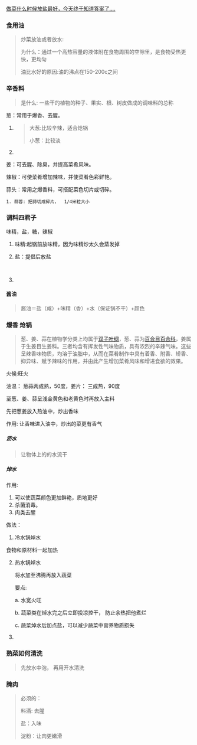 [做菜什么时候放盐最好，今天终于知道答案了....](http://www.sohu.com/a/41493739_128389)



###  食用油

> 炒菜放油或者放水:
>
> 为什么：通过一个高热容量的液体附在食物周围的空隙里，是食物受热更快，更均匀
>
> 油比水好的原因:油的沸点在150-200c之间

### 辛香料

> 是什么: 一些干的植物的种子、果实、根、树皮做成的调味料的总称

葱：常用于爆香、去腥。

1. > 大葱:比较辛辣，适合炝锅
   >
   > 小葱：比较淡

2. ​

姜：可去腥、除臭，并提高菜肴风味。

辣椒：可使菜肴增加辣味，并使菜肴色彩鲜艳。

蒜头：常用之爆香料，可搭配菜色切片或切碎。

	1. 蒜蓉: 把蒜切成碎片，	1/4米粒大小

### 调料四君子

味精，盐，糖，辣椒

1. 味精:起锅前放味精，因为味精炒太久会蒸发掉

2. 盐：提倡后放盐

   ​

3. ​


#### 酱油

> 酱油＝盐（咸）+味精（香）+水（保证锅不干）+颜色





### 爆香 炝锅

> 葱、姜、蒜在植物学分类上均属于[双子叶纲](http://jump2.bdimg.com/safecheck/index?url=rN3wPs8te/pL4AOY0zAwhz3wi8AXlR5gsMEbyYdIw61/aUZ8rkpm2Vs/amSdaUC+RZtl5BPmgAy3pfKJtUWCTh9ssyDK1SDlnhDg47fRGLxIC1WNLHU2MljwrjhG0RrI4o89+QWx9hJOixMZJ2kBoXv+YQYhjmNO9Jme00BmmLXTSC8jbDCQkGcMae/d5x7vTaTOzz9/tV7Y02nw/q3fLnY9qHh6BM0y)，葱、蒜为[百合目](http://jump2.bdimg.com/safecheck/index?url=rN3wPs8te/pL4AOY0zAwhz3wi8AXlR5gsMEbyYdIw62ZqSRI+pbFtkxWQ/rllEkkImOuUl9obIdesUqvhcRz+hXSuwz9b96EragWmZ1jer1XQuxoOXhQsWpZEs6YfcOP/17qI8ogDvAj8DRvSC+bZARCnhrY+aHj/uuYUkUteSj09HGj2BgJgNe/dvg8CKVkULmpL/qVnjR5z8Bn4gXBxDA8Zu4mdgY0)[百合科](http://jump2.bdimg.com/safecheck/index?url=rN3wPs8te/pL4AOY0zAwhz3wi8AXlR5gsMEbyYdIw62ZqSRI+pbFttyRMZbhCPlvImOuUl9obIdesUqvhcRz+hXSuwz9b96EragWmZ1jer1XQuxoOXhQsWpZEs6YfcOP/17qI8ogDvAj8DRvSC+bZARCnhrY+aHj/uuYUkUteSj09HGj2BgJgNe/dvg8CKVkULmpL/qVnjR5z8Bn4gXBxDA8Zu4mdgY0)，姜属于生姜目生姜科。三者均含有挥发性气味物质，具有浓烈的辛辣气味。这些呈辣香味物质，均溶于油脂中，从而在菜肴制作中具有着香、附香、矫香、抑异味、赋予辣味的作用，并由此产生增加菜肴风味和增进食欲的效果。 

火候:旺火

油温： 葱蒜两成熟，50度，姜片： 三成热，90度

至葱、姜、蒜呈浅金黄色和老黄色时再放入主料

先把葱姜放入热油中，炒出香味

作用: 让香味进入油中，炒出的菜更有香气











##### 沥水

> 让物体上的的水流干

##### 焯水

作用:

1. 可以使蔬菜颜色更加鲜艳，质地更好
2. 杀菌消毒。
3. 肉类去腥



做法：

1.  冷水锅焯水

   食物和原材料一起加热

2. 热水锅焯水

   将水加至沸腾再放入蔬菜

   要点: 

   a. 水宽火旺

   b. 蔬菜类在焯水完之后立即投凉控干， 防止余热把他煮烂

   c. 蔬菜焯水后加点盐，可以减少蔬菜中营养物质损失

3. ​



### 熟菜如何清洗

> 先放水中泡， 再用开水清洗

### 腌肉

> 必须的：
>
> 料酒: 去腥
>
> 盐：入味
>
> 淀粉：让肉更嫩滑





